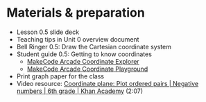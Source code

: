 # Materials & preparation

- Lesson 0.5 slide deck
- Teaching tips in Unit 0 overview document
- Bell Ringer 0.5: Draw the Cartesian coordinate system
- Student guide 0.5: Getting to know coordinates
  - [MakeCode Arcade Coordinate Explorer](https://makecode.com/_WPWKymVdticE)
  - [MakeCode Arcade Coordinate Playground](https://makecode.com/_2fdiqzYtkYqd)
- Print graph paper for the class
- Video resource: [Coordinate plane: Plot ordered pairs | Negative numbers | 6th grade | Khan Academy](https://youtu.be/5ctsUsvIp8w) (2:07)
